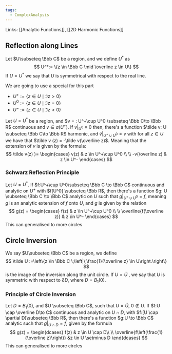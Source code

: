 ```yaml
---
tags:
  - ComplexAnalysis
---
```

Links: [[Analytic Functions]], [[2D Harmonic Functions]]
## Reflection along Lines

Let $U\subseteq \Bbb C$ be a region, and we define $U^*$ as
$$
U^*:= \{z \in \Bbb C \mid \overline z \in U\}
$$
If $U = U^*$ we say that $U$ is symmetrical with respect to the real line.

We are going to use a special  for this part
- $U^+:= \{z \in U \mid \Im z > 0\}$
- $U^0:= \{z \in U \mid \Im z = 0\}$
- $U^-:= \{z \in U \mid \Im z < 0\}$

Let $U = U^*$ be a region, and $v = : U^+\cup U^0 \subseteq \Bbb C\to \Bbb R$ continuous and $v \in a(U^+)$. If $v|_{U^0} \equiv 0$ then, there's a function $\tilde v: U \subseteq \Bbb C\to \Bbb R$ harmonic, and $\tilde v|_{U^+\cup U^0} = v$ with for all $z \in U$ we have that $\tilde v (z) = -\tilde v(\overline z)$. Meaning that the extension of $v$ is given by the formula:
$$
\tilde v(z) )=
\begin{cases}
v(z) & z \in U^+\cup U^0 \\ \\
-v(\overline z) & z \in U^-
\end{cases}
$$
### Schwarz Reflection Principle
Let $U = U^*$. If $f:U^+\cup U^0\subseteq \Bbb C \to \Bbb C$ continuous and analytic on $U^+$ with $f[U^0] \subseteq \Bbb R$, then there's a function $g: U \subseteq \Bbb C \to \Bbb C$ analytic on $U$ such that $g|_{U^+\cup U^0} =f$, meaning $g$ is an analytic extension of $f$ onto $U$, and $g$ is given by the relation
$$
g(z) = 
\begin{cases}
f(z) & z \in U^+\cup U^0 \\ \\
\overline{f(\overline z)} & z \in U^-
\end{cases}
$$
This can generalised to more circles
## Circle Inversion

We say $U\subseteq \Bbb C$ be a region, we define 
$$
\tilde U :=\left\{z \in \Bbb C \;\left|\;\frac{1}{\overline z} \in U\right.\right\}
$$
is the image of the inversion along the unit circle. If $U =\tilde U$ , we say that $U$ is symmetric with respect to $\partial D$, where $D = B_1(0)$. 

### Principle of Circle Inversion

Let $D = B_1(0)$, and $U \subseteq \Bbb C$, such that $U = \tilde U$, $0\not\in U$. If $f:U \cap \overline D\to C$ continuous and analytic on $U\cap D$, with $f:[U \cap \partial D]\subseteq \Bbb R$, then there's a function $g:U \to \Bbb C$ analytic such that $g|_{U \cap D} = f$, given by the formula
$$
g(z) =
\begin{dcases}
f(z) & z \in U \cap D\\
\\
\overline{f\left(\frac{1}{\overline z}\right)} &z \in U \setminus D
\end{dcases}
$$
This can generalised to more circles
